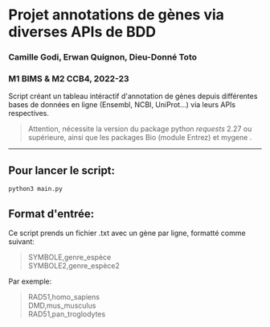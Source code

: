 # Projet annotations de gènes via diverses APIs de BDD
### Camille Godi, Erwan Quignon, Dieu-Donné Toto  
### M1 BIMS & M2 CCB4, 2022-23

Script créant un tableau intéractif d'annotation de gènes depuis différentes bases de données en ligne (Ensembl, NCBI, UniProt...) via leurs APIs respectives.  

> Attention, nécessite la version du package python *requests* 2.27 ou supérieure, ainsi que les packages Bio (module Entrez) et mygene
.

---

## Pour lancer le script:
```python3 main.py```

## Format d'entrée:
Ce script prends un fichier .txt avec un gène par ligne, formatté comme suivant:
> SYMBOLE,genre_espèce  
> SYMBOLE2,genre_espèce2 

Par exemple: 
> RAD51,homo_sapiens  
> DMD,mus_musculus  
> RAD51,pan_troglodytes  
